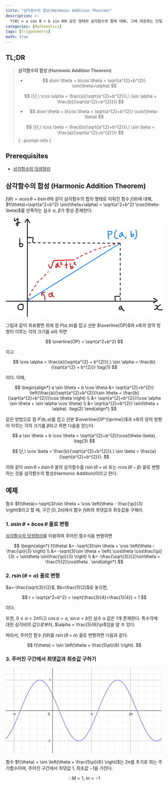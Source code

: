 ```yaml
---
title: "삼각함수의 합성(Harmonic Addition Theorem)"
description: >-
  f(θ) = a cos θ + b sin θ와 같은 형태의 삼각함수의 합에 대해, 그에 대응하는 단일 삼각함수 r sin(θ+α) 또는 r cos(θ-β)를 구하는 방법을 알아본다.
categories: [Mathematics]
tags: [Trigonometry]
math: true
---
```


## TL;DR
> **삼각함수의 합성 (Harmonic Addition Theorem)**
>
> - $$ a\sin \theta + b\cos \theta = \sqrt{a^{2}+b^{2}} \sin(\theta+\alpha) $$
>
> $$ (단,\ \cos \alpha = \frac{a}{\sqrt{a^{2}+b^{2}}},\ \sin \alpha = \frac{b}{\sqrt{a^{2}+b^{2}}}) $$
>
> - $$ a\sin \theta + b\cos \theta = \sqrt{a^{2}+b^{2}} \cos(\theta-\beta) $$
>
> $$ (단,\ \cos \beta = \frac{b}{\sqrt{a^{2}+b^{2}}},\ \sin \beta = \frac{a}{\sqrt{a^{2}+b^{2}}}) $$
{: .prompt-info }

## Prerequisites
- [삼각함수의 덧셈정리](/posts/trigonometric-addition-formulas)

## 삼각함수의 합성 (Harmonic Addition Theorem)
$f(\theta) = a \cos \theta + b \sin \theta$와 같이 삼각함수의 합의 형태로 이뤄진 함수 $f(\theta)$에 대해, $f(\theta)=\sqrt{a^2+b^2} \sin(\theta+\alpha) = \sqrt{a^2+b^2} \cos(\theta-\beta)$를 만족하는 실수 $\alpha$, $\beta$가 항상 존재한다.

![Geometric Derivation of the Harmonic Addition Theorem](/assets/img/trigonometry/harmonic-addition.png)

그림과 같이 좌표평면 위에 점 $P(a,b)$를 잡고 선분 $\overline{OP}$와 $x$축의 양의 방향이 이루는 각의 크기를 $\alpha$라 하면

$$ \overline{OP} = \sqrt{a^2+b^2} $$

이고

$$ \cos \alpha = \frac{a}{\sqrt{a^{2} + b^{2}}},\ \sin \alpha = \frac{b}{\sqrt{a^{2} + b^{2}}} \tag{1} $$

이다. 이때,

$$ \begin{align*}
a \sin \theta + b \cos \theta &= \sqrt{a^{2}+b^{2}} \left(\frac{a}{\sqrt{a^{2}+b^{2}}}\sin \theta + \frac{b}{\sqrt{a^{2}+b^{2}}}\cos \theta \right) \\
&= \sqrt{a^{2}+b^{2}}(\cos \alpha \sin \theta + \sin \alpha \cos \theta) \\
&= \sqrt{a^{2}+b^{2}} \sin(\theta + \alpha). \tag{2}
\end{align*} $$

같은 방법으로 점 $P^{\prime}(b,a)$를 잡고 선분 $\overline{OP^{\prime}}$과 $x$축의 양의 방향이 이루는 각의 크기를 $\beta$라고 하면 다음을 얻는다.

$$ a \sin \theta + b \cos \theta = \sqrt{a^{2}+b^{2}}\cos(\theta-\beta). \tag{3} $$

$$ 단,\ \cos \beta = \frac{b}{\sqrt{a^{2}+b^{2}}},\ \sin \beta = \frac{a}{\sqrt{a^{2}+b^{2}}}. $$

이와 같이 $a \sin \theta + b \sin \theta$ 꼴의 삼각함수를 $r\sin(\theta+\alpha)$ 또는 $r\cos(\theta-\beta)$ 꼴로 변형하는 것을 삼각함수의 합성(Harmonic Addition)이라고 한다.

## 예제
함수 $f(\theta)=-\sqrt{3}\sin \theta + \cos \left(\theta - \frac{\pi}{3} \right)$라고 할 때, 구간 $[0, 2\pi]$에서 함수 $f(\theta)$의 최댓값과 최솟값을 구해라.

### 1. $a\sin\theta + b\cos\theta$ 꼴로 변형
[삼각함수의 덧셈정리](/posts/trigonometric-addition-formulas)를 이용하여 주어진 함수식을 변형하면

$$ \begin{align*}
f(\theta) &= -\sqrt{3}\sin \theta + \cos \left(\theta - \frac{\pi}{3} \right) \\
&= -\sqrt{3}\sin \theta + \left( \cos\theta \cos\frac{\pi}{3} + \sin\theta \sin\frac{\pi}{3} \right) \\
&= -\frac{\sqrt{3}}{2}\sin\theta + \frac{1}{2}\cos\theta .
\end{align*} $$

### 2. $r\sin(\theta+\alpha)$ 꼴로 변형
$a=-\frac{\sqrt{3}}{2}$, $b=\frac{1}{2}$로 놓으면,

$$ r = \sqrt{a^2+b^2} = \sqrt{\frac{3}{4}+\frac{1}{4}} = 1 $$

이다.

또한, $0 \leq \alpha<2\pi$이고 $\cos\alpha = a$, $\sin\alpha = b$인 실수 $\alpha$ 값은 1개 존재한다. 특수각에 대한 삼각비의 값으로부터, $\alpha = \frac{5}{6}\pi$임을 알 수 있다. 

따라서, 주어진 함수 $f(\theta)$를 $r\sin(\theta+\alpha)$ 꼴로 변형하면 다음과 같다.

$$ f(\theta) = \sin \left(\theta + \frac{5\pi}{6} \right). $$

### 3. 주어진 구간에서 최댓값과 최솟값 구하기
![Graph of the given function](/assets/img/trigonometry/harmonic-addition-ex-graph.png)

함수 $f(\theta) = \sin \left(\theta + \frac{5\pi}{6} \right)$는 $2\pi$를 주기로 하는 주기함수이며, 주어진 구간에서 최댓값 $1$, 최솟값 $-1$을 가진다.

$$ \therefore M=1,\ m=-1$$
